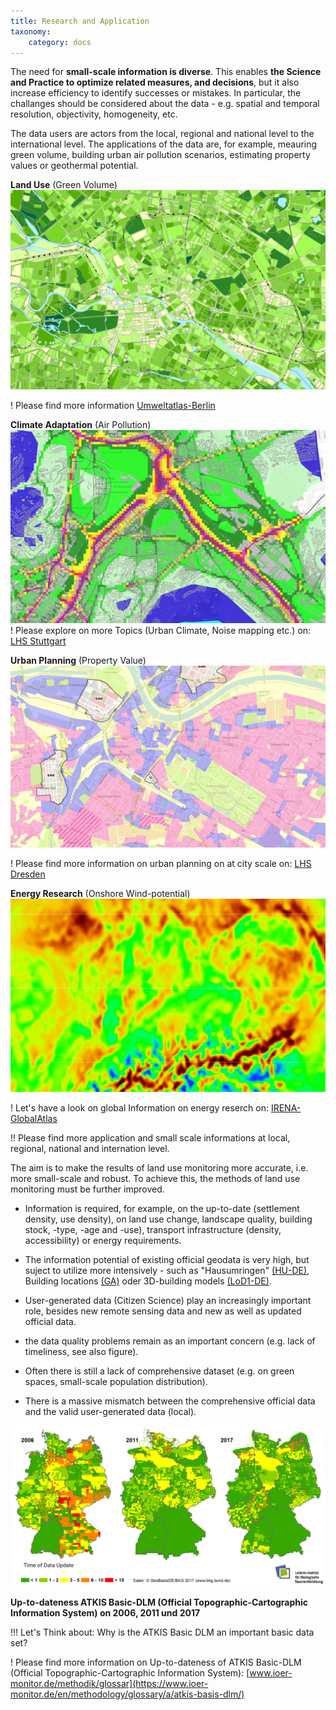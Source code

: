 ```yaml
---
title: Research and Application
taxonomy:
    category: docs
---
```


The need for **small-scale information is diverse**. This enables **the Science and Practice to optimize related measures, and decisions**, but it also increase efficiency to identify successes or mistakes. In particular, the challanges should be considered about the data - e.g. spatial and temporal resolution, objectivity, homogeneity, etc.

The data users are actors from the local, regional and national level to the international level. The applications of the data are, for example, meauring green volume, building urban air pollution scenarios, estimating property values or geothermal potential.

**Land Use** (Green Volume) <br>
[![abb_gruenvolumen_ua_berlin](abb_gruenvolumen_ua_berlin.png)](http://fbinter.stadt-berlin.de/fb/index.jsp?loginkey=showMap&mapId=wmsk05_09_gruendvol2010@senstadt) <br>

! Please find more information [Umweltatlas-Berlin](http://fbinter.stadt-berlin.de/fb/index.jsp?loginkey=showMap&mapId=wmsk05_09_gruendvol2010@senstadt)


**Climate Adaptation** (Air Pollution)<br>
[![abb_luftbelastung_lhs_sttutgart](abb_luftbelastung_lhs_sttutgart.png)](http://gis6.stuttgart.de/maps/index.html?karte=stadtklima&embedded=true#basemap=0&centerX=3516118.9675944396&centerY=5406021.037465078&scale=25000&layerIds=279.281) <br>
! Please explore on more Topics (Urban Climate, Noise mapping etc.) on: [LHS Stuttgart](http://gis6.stuttgart.de/maps/index.html?karte=stadtklima&embedded=true#basemap=0&centerX=3516118.9675944396&centerY=5406021.037465078&scale=25000&layerIds=279.281)

**Urban Planning** (Property Value)<br> [![abb_bodenwerte_lhs_dresden](abb_bodenwerte_lhs_dresden.png)](http://stadtplan2.dresden.de/spdd.aspx?lang=de) <br>

! Please find more information on urban planning on at city scale on: [LHS Dresden](http://stadtplan2.dresden.de/spdd.aspx?lang=de)

**Energy Research** (Onshore Wind-potential)<br> [![abb_wind_onshore_irena](abb_wind_onshore_irena.png)](https://irena.masdar.ac.ae/gallery/#map/543) <br>

! Let's have a look on global Information on energy reserch on: [IRENA-GlobalAtlas](https://irena.masdar.ac.ae/gallery/#map/543)

!! Please find more application and small scale informations at local, regional, national and internation level.


<!--
| | |
|:--:|:--:|
| **Flächennutzung** (Grünvolumen) ![abb_gruenvolumen_ua_berlin](abb_gruenvolumen_ua_berlin.png)  Quelle: [Umweltatlas-Berlin](http://fbinter.stadt-berlin.de/fb/index.jsp?loginkey=showMap&mapId=wmsk05_09_gruendvol2010@senstadt) | **Klimaanpassung** (Luftbelastung) ![abb_luftbelastung_lhs_sttutgart](abb_luftbelastung_lhs_sttutgart.png)  Quelle: [LHS Stuttgart](http://gis6.stuttgart.de/maps/index.html?karte=stadtklima&embedded=true#basemap=0&centerX=3516118.9675944396&centerY=5406021.037465078&scale=25000&layerIds=279.281) |
|  **Stadtplanung** (Bodenwerte) ![abb_bodenwerte_lhs_dresden](abb_bodenwerte_lhs_dresden.png) Quelle: [LHS Dresden](http://stadtplan2.dresden.de/)  | **Energieforschung** (Geothermie-Potenzial) ![abb_geotherme_irena](abb_geotherme_irena.png) Quelle: [IRENA-GlobalAtlas](https://irena.masdar.ac.ae/gallery/#map/1645) |

-->

The aim is to make the results of land use monitoring more accurate, i.e. more small-scale and robust. To achieve this, the methods of land use monitoring must be further improved.

- Information is required, for example, on the up-to-date (settlement density, use density), on land use change, landscape quality, building stock, -type, -age and -use), transport infrastructure (density, accessibility) or energy requirements.
- The information potential of existing official geodata is very high, but suject to utilize more intensively - such as "Hausumringen" [(HU-DE)](https://www.ldbv.bayern.de/produkte/kataster/hausumringe.html), Building locations [(GA)](http://www.geodatenzentrum.de/geodaten/gdz_rahmen.gdz_div?gdz_spr=deu&gdz_akt_zeile=2&gdz_anz_zeile=6&gdz_unt_zeile=19&gdz_user_id=0) oder 3D-building models [(LoD1-DE)](http://www.adv-online.de/AdV-Produkte/Weitere-Produkte/3D-Gebaeudemodelle-LoD/).

- User-generated data (Citizen Science) play an increasingly important role, besides new remote sensing data and new as well as updated official data.
- the data quality problems remain as an important concern (e.g. lack of timeliness, see also figure).
- Often there is still a lack of comprehensive dataset (e.g. on green spaces, small-scale population distribution).
- There is a massive mismatch between the comprehensive official data and the valid user-generated data (local).


![abb_atkisdaten_qualitat_trend](fig_atkis_data_quality_trend.png)

**Up-to-dateness ATKIS Basic-DLM (Official Topographic-Cartographic Information System) on 2006, 2011 und 2017**

!!! Let's Think about: Why is the ATKIS Basic DLM an important basic data set?


! Please find more information on Up-to-dateness of ATKIS Basic-DLM (Official Topographic-Cartographic Information System): [www.ioer-monitor.de/methodik/glossar](https://www.ioer-monitor.de/en/methodology/glossary/a/atkis-basis-dlm/)
